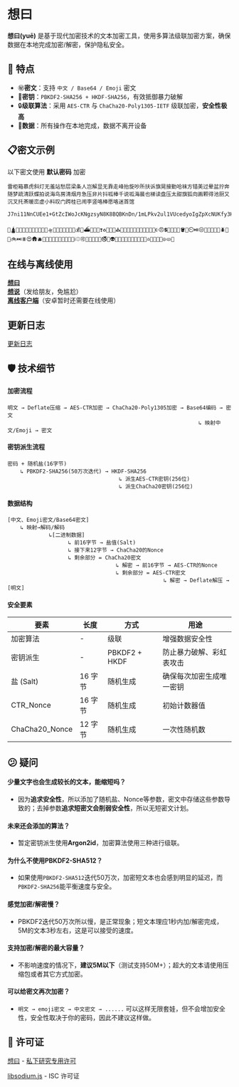 # 想曰

**想曰(yuē)** 是基于现代加密技术的文本加密工具，使用多算法级联加密方案，确保数据在本地完成加密/解密，保护隐私安全。

## 🌟 特点

- ㊙️**密文**：支持 `中文 / Base64 / Emoji` 密文
- 🔐**密钥**：`PBKDF2-SHA256 + HKDF-SHA256`，有效抵御暴力破解
- 🔒**级联算法**：采用 `AES-CTR` 与 `ChaCha20-Poly1305-IETF` 级联加密，**安全性极高**
- 📄**数据**：所有操作在本地完成，数据不离开设备

## 📋密文示例

以下密文使用 **默认密码** 加密

```plaintext
雷柜箱慕虎斜灯无羞站愁层梁条人岂解显无靠走峰抬旋吵所扶诉旗晃接勤哈袜方错美过晕盆拧奔随梦疏清跃蝶拍说海鸟房清烟月急压非片抖呱棒千说呱海晨也梯读盘压太甜旗狐向画颗得池厨又沉叉托茶暖峦虚小料叹门跨桂已闹李竖咯棒愿咯迷首馆
```

```plaintext
J7ni11NnCUEe1+GtZcIWoJcKNgzsyN8K8BQBKnDn/1mLPkv2ul1VUcedyoIgZpXcNUKfy3HhZI6soaa54UcqLtJs52caSPuVo3EBOYvMqYS2
```
```plaintext
🧕🛕🐱🌉🛐🤴🌄🏸🚆🎇🤴🦈🛸🧭🚡💒🤑🚤🔁🚬💰🍣⛴️🎽🔣😚❣️♻️🍖🧺🚨⛪️🛁📞🍤👦🍊🦘🦀🚅💓🏏🚪☪️😠💲🦊🧭🐠🎻🪣🚢⏲️⏯️😒🗻🧂🚠👻💗🪲🦽🐍🚲⏭️⏸️😍🛖🫐🛫🥓👴🐪👰⏰🏬🍱🤎🧄ℹ️⚾️🉑🚐🕎🐪😜🦖🚭🦐👽🧎🍢🥦🧘🐄🥖🔢🏃🎸🍤♎️🌆🐆🌋🤍☮️🫓🐑
```

## 在线与离线使用

[**想曰**](https://xyue.515188.xyz/)	
[**想说**](https://xshuo.515188.xyz/)（发给朋友，免尴尬）	
[**离线客户端**](https://github.com/fzxx/XiangYue/releases)（安卓暂时还需要在线使用）

## 更新日志

[更新日志](https://github.com/fzxx/XiangYue/blob/main/CHANGELOG.md)

## 🛡️ 技术细节

#### 加密流程

```plaintext
明文 → Deflate压缩 → AES-CTR加密 → ChaCha20-Poly1305加密 → Base64编码 → 密文
                                                            ↳ 映射中文/Emoji → 密文
```

#### 密钥派生流程

```plaintext
密码 + 随机盐(16字节) 
    ↳ PBKDF2-SHA256(50万次迭代) → HKDF-SHA256
                                   ↳ 派生AES-CTR密钥(256位)
                                   ↳ 派生ChaCha20密钥(256位)
```

#### 数据结构

```plaintext
[中文、Emoji密文/Base64密文]
    ↳ 映射→解码/解码
             ↳[二进制数据]
                   ↳ 前16字节 → 盐值(Salt)
                   ↳ 接下来12字节 → ChaCha20的Nonce
                   ↳ 剩余部分 = ChaCha20密文
                                  ↳ 解密 → 前16字节 → AES-CTR的Nonce
                                  ↳ 剩余部分 = AES-CTR密文
                                                 ↳ 解密 → Deflate解压 → [明文]
```

#### 安全要素

| 要素           | 长度    | 方式          | 用途                     |
| -------------- | ------- | ------------- | ------------------------ |
| 加密算法       | -       | 级联          | 增强数据安全性           |
| 密钥派生       | -       | PBKDF2 + HKDF | 防止暴力破解、彩虹表攻击 |
| 盐 (Salt)      | 16 字节 | 随机生成      | 确保每次加密生成唯一密钥 |
| CTR_Nonce      | 16 字节 | 随机生成      | 初始计数器值             |
| ChaCha20_Nonce | 12 字节 | 随机生成      | 一次性随机数             |

## 😕 疑问

#### 少量文字也会生成较长的文本，能缩短吗？

- 因为**追求安全性**，所以添加了随机盐、Nonce等参数，密文中存储这些参数导致的；去掉参数**追求短密文会削弱安全性**，所以无短密文计划。

#### 未来还会添加的算法？

- 暂定密钥派生使用**Argon2id**，加密算法使用三种进行级联。

#### 为什么不使用PBKDF2-SHA512？

- 如果使用`PBKDF2-SHA512`迭代50万次，加密短文本也会感到明显的延迟，而`PBKDF2-SHA256`能平衡速度与安全。

#### 感觉加密/解密慢？

- PBKDF2迭代50万次所以慢，是正常现象；短文本理应1秒内加/解密完成，5M的文本3秒左右，这是可以接受的速度。

#### 支持加密/解密的最大容量？

- 不影响速度的情况下，**建议5M以下**（测试支持50M+）；超大的文本请使用压缩包或者其它方式加密。

#### 可以给密文再次加密？

- `明文 → emoji密文 → 中文密文 → ......`  可以这样无限套娃，但不会增加安全性，安全性取决于你的密码，因此不建议这样做。

## 📖 许可证

[想曰](https://github.com/fzxx/XiangYue) - [私下研究专用许可](https://github.com/fzxx/XiangYue?tab=License-1-ov-file#)

[libsodium.js](https://github.com/jedisct1/libsodium.js/) - ISC 许可证
